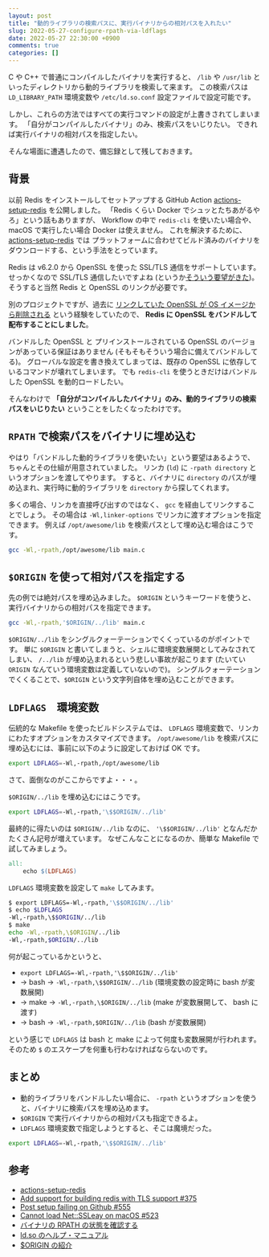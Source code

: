 ```yaml
---
layout: post
title: "動的ライブラリの検索パスに、実行バイナリからの相対パスを入れたい"
slug: 2022-05-27-configure-rpath-via-ldflags
date: 2022-05-27 22:30:00 +0900
comments: true
categories: []
---
```


C や C++ で普通にコンパイルしたバイナリを実行すると、
`/lib` や `/usr/lib` といったディレクトリから動的ライブラリを検索して来ます。
この検索パスは `LD_LIBRARY_PATH` 環境変数や `/etc/ld.so.conf` 設定ファイルで設定可能です。

しかし、これらの方法ではすべての実行コマンドの設定が上書きされてしまいます。
「自分がコンパイルしたバイナリ」のみ、検索パスをいじりたい。
できれば実行バイナリの相対パスを指定したい。

そんな場面に遭遇したので、備忘録として残しておきます。

## 背景

以前 Redis をインストールしてセットアップする GitHub Action [actions-setup-redis](https://github.com/marketplace/actions/actions-setup-redis) を公開しました。
「Redis くらい Docker でシュッとたちあがるやろ」という話もありますが、
Workflow の中で `redis-cli` を使いたい場合や、 macOS で実行したい場合 Docker は使えません。
これを解決するために、[actions-setup-redis](https://github.com/marketplace/actions/actions-setup-redis) では
プラットフォームに合わせてビルド済みのバイナリをダウンロードする、という手法をとっています。

Redis は v6.2.0 から OpenSSL を使った SSL/TLS 通信をサポートしています。
せっかくなので SSL/TLS 通信したいですよね (というか[そういう要望がきた](https://github.com/shogo82148/actions-setup-redis/issues/375))。
そうすると当然 Redis と OpenSSL のリンクが必要です。

別のプロジェクトですが、過去に [リンクしていた OpenSSL が OS イメージから削除される](https://github.com/shogo82148/actions-setup-perl/issues/523) という経験をしていたので、
**Redis に OpenSSL をバンドルして配布することにしました**。

バンドルした OpenSSL と プリインストールされている OpenSSL のバージョンがあっている保証はありません
(そもそもそういう場合に備えてバンドルしてる)。
グローバルな設定を書き換えてしまっては、既存の OpenSSL に依存しているコマンドが壊れてしまいます。
でも `redis-cli` を使うときだけはバンドルした OpenSSL を動的ロードしたい。

そんなわけで **「自分がコンパイルしたバイナリ」のみ、動的ライブラリの検索パスをいじりたい** ということをしたくなったわけです。

## `RPATH` で検索パスをバイナリに埋め込む

やはり「バンドルした動的ライブラリを使いたい」という要望はあるようで、
ちゃんとその仕組が用意されていました。
リンカ (`ld`) に `-rpath directory` というオプションを渡してやります。
すると、バイナリに `directory` のパスが埋め込まれ、実行時に動的ライブラリを `directory` から探してくれます。

多くの場合、リンカを直接呼び出すのではなく、 `gcc` を経由してリンクすることでしょう。
その場合は `-Wl,linker-options` でリンカに渡すオプションを指定できます。
例えば `/opt/awesome/lib` を検索パスとして埋め込む場合はこうです。

```bash
gcc -Wl,-rpath,/opt/awesome/lib main.c
```

## `$ORIGIN` を使って相対パスを指定する

先の例では絶対パスを埋め込みました。
`$ORIGIN` というキーワードを使うと、実行バイナリからの相対パスを指定できます。

```bash
gcc -Wl,-rpath,'$ORIGIN/../lib' main.c
```

`$ORIGIN/../lib` をシングルクォーテーションでくくっているのがポイントです。
単に `$ORIGIN` と書いてしまうと、シェルに環境変数展開としてみなされてしまい、
`/../lib` が埋め込まれるという悲しい事故が起こります (たいてい `ORIGIN` なんていう環境変数は定義していないので)。
シングルクォーテーションでくくることで、`$ORIGIN` という文字列自体を埋め込むことができます。

## `LDFLAGS`　環境変数

伝統的な Makefile を使ったビルドシステムでは、 `LDFLAGS` 環境変数で、リンカにわたすオプションをカスタマイズできます。
`/opt/awesome/lib` を検索パスに埋め込むには、事前に以下のように設定しておけば OK です。

```bash
export LDFLAGS=-Wl,-rpath,/opt/awesome/lib
```

さて、面倒なのがここからですよ・・・。

`$ORIGIN/../lib` を埋め込むにはこうです。

```bash
export LDFLAGS=-Wl,-rpath,'\$$ORIGIN/../lib'
```

最終的に得たいのは `$ORIGIN/../lib` なのに、
`'\$$ORIGIN/../lib'` となんだかたくさん記号が増えています。
なぜこんなことになるのか、簡単な Makefile で試してみましょう。

```makefile
all:
	echo $(LDFLAGS)
```

`LDFLAGS` 環境変数を設定して `make` してみます。

```bash
$ export LDFLAGS=-Wl,-rpath,'\$$ORIGIN/../lib'
$ echo $LDFLAGS
-Wl,-rpath,\$$ORIGIN/../lib
$ make
echo -Wl,-rpath,\$ORIGIN/../lib
-Wl,-rpath,$ORIGIN/../lib
```

何が起こっているかというと、

- `export LDFLAGS=-Wl,-rpath,'\$$ORIGIN/../lib'`
- → bash → `-Wl,-rpath,\$$ORIGIN/../lib` (環境変数の設定時に bash が変数展開)
- → make → `-Wl,-rpath,\$ORIGIN/../lib` (make が変数展開して、 bash に渡す)
- → bash → `-Wl,-rpath,$ORIGIN/../lib` (bash が変数展開)

という感じで `LDFLAGS` は bash と make によって何度も変数展開が行われます。
そのため `$` のエスケープを何重も行わなければならないのです。

## まとめ

- 動的ライブラリをバンドルしたい場合に、 `-rpath` というオプションを使うと、バイナリに検索パスを埋め込めます。
- `$ORIGIN` で実行バイナリからの相対パスも指定できるよ。
- `LDFLAGS` 環境変数で指定しようとすると、そこは魔境だった。

```bash
export LDFLAGS=-Wl,-rpath,'\$$ORIGIN/../lib'
```

## 参考

- [actions-setup-redis](https://github.com/marketplace/actions/actions-setup-redis)
- [Add support for building redis with TLS support #375](https://github.com/shogo82148/actions-setup-redis/issues/375)
- [Post setup failing on Github #555](https://github.com/shogo82148/actions-setup-redis/issues/555)
- [Cannot load Net::SSLeay on macOS #523](https://github.com/shogo82148/actions-setup-perl/issues/523)
- [バイナリの RPATH の状態を確認する](https://qiita.com/koara-local/items/2c26e249e02994230324)
- [ld.so のヘルプ・マニュアル](http://www.linux-cmd.com/ld.so.html)
- [$ORIGIN の紹介](https://docs.oracle.com/cd/E19455-01/806-2734/appendixc-20/index.html)
